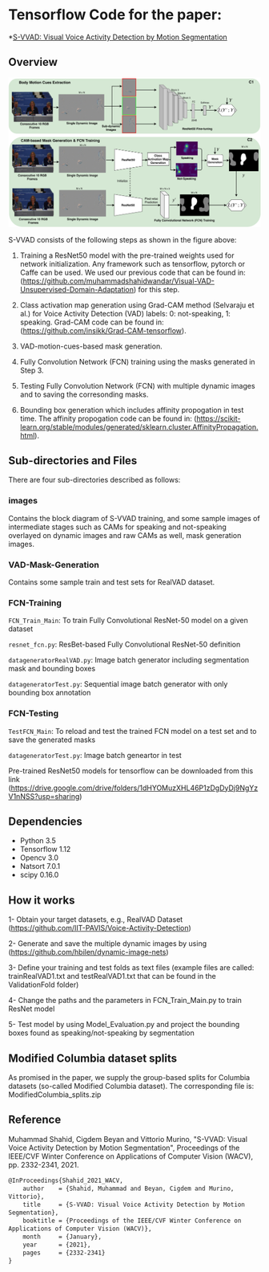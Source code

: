 # Tensorflow Code for the paper: 
*[S-VVAD: Visual Voice Activity Detection by Motion Segmentation](https://openaccess.thecvf.com/content/WACV2021/html/Shahid_S-VVAD_Visual_Voice_Activity_Detection_by_Motion_Segmentation_WACV_2021_paper.html)

## Overview
![BlockDiagram](https://github.com/muhammadshahidwandar/S-VVAD/blob/master/images/Fig_Main.jpg)

S-VVAD consists of the following steps as shown in the figure above:

1. Training a ResNet50 model with the pre-trained weights used for network initialization. 
Any framework such as tensorflow, pytorch or Caffe can be used. 
We used our previous code that can be found in: (https://github.com/muhammadshahidwandar/Visual-VAD-Unsupervised-Domain-Adaptation) for this step.  

2. Class activation map generation using Grad-CAM method (Selvaraju et al.) for Voice Activity Detection (VAD) labels: 
0: not-speaking, 1: speaking. 
Grad-CAM code can be found in: (https://github.com/insikk/Grad-CAM-tensorflow).

3. VAD-motion-cues-based mask generation.
 
4. Fully Convolution Network (FCN) training using the masks generated in Step 3.

5. Testing Fully Convolution Network (FCN) with multiple dynamic images and to saving the corresonding masks.

6. Bounding box generation which includes affinity propogation in test time.
The affinity propogation code can be found in: (https://scikit-learn.org/stable/modules/generated/sklearn.cluster.AffinityPropagation.html).

## Sub-directories and Files
There are four sub-directories described as follows:

### images
Contains the block diagram of S-VVAD training, and some sample images of intermediate stages such as CAMs for speaking and not-speaking overlayed on dynamic images and raw CAMs as well, mask generation images.

### VAD-Mask-Generation
Contains some sample train and test sets for RealVAD dataset.  

### FCN-Training

``FCN_Train_Main``: To train Fully Convolutional ResNet-50 model on a given dataset 

``resnet_fcn.py``: ResBet-based Fully Convolutional ResNet-50 definition 

``datageneratorRealVAD.py``: Image batch generator including segmentation mask and bounding boxes

``datageneratorTest.py``: Sequential image batch generator with only bounding box annotation

### FCN-Testing

``TestFCN_Main``: To reload and test the trained FCN model on a test set and to save the generated masks

``datageneratorTest.py``: Image batch geneartor in test 

Pre-trained ResNet50 models for tensorflow can be downloaded from this link (https://drive.google.com/drive/folders/1dHYOMuzXHL46P1zDgDyDj9NgYzV1nNSS?usp=sharing)

## Dependencies
* Python 3.5
* Tensorflow 1.12
* Opencv 3.0
* Natsort 7.0.1
* scipy  0.16.0


## How it works
1- Obtain your target datasets, e.g.,  RealVAD Dataset (https://github.com/IIT-PAVIS/Voice-Activity-Detection)

2- Generate and save the multiple dynamic images by using (https://github.com/hbilen/dynamic-image-nets) 

3- Define your training and test folds as text files (example files are called: trainRealVAD1.txt and testRealVAD1.txt that can be found in the ValidationFold folder)

4- Change the paths and the parameters in FCN_Train_Main.py to train ResNet model

5- Test model by using Model_Evaluation.py and project the bounding boxes found as speaking/not-speaking by segmentation

## Modified Columbia dataset splits

As promised in the paper, we supply the group-based splits for Columbia datasets (so-called Modified Columbia dataset). 
The corresponding file is: ModifiedColumbia_splits.zip

## Reference

Muhammad Shahid, Cigdem Beyan and Vittorio Murino, "S-VVAD: Visual Voice Activity Detection by Motion Segmentation", 
Proceedings of the IEEE/CVF Winter Conference on Applications of Computer Vision (WACV), pp. 2332-2341, 2021.
```
@InProceedings{Shahid_2021_WACV,
    author    = {Shahid, Muhammad and Beyan, Cigdem and Murino, Vittorio},
    title     = {S-VVAD: Visual Voice Activity Detection by Motion Segmentation},
    booktitle = {Proceedings of the IEEE/CVF Winter Conference on Applications of Computer Vision (WACV)},
    month     = {January},
    year      = {2021},
    pages     = {2332-2341}
}
